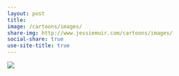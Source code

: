 ```yaml
---
layout: post
title: 
image: /cartoons/images/
share-img: http://www.jessiemuir.com/cartoons/images/
social-share: true
use-site-title: true
---
```


![](/cartoons/images/)

